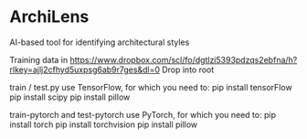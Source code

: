 # ArchiLens
AI-based tool for identifying architectural styles

Training data in https://www.dropbox.com/scl/fo/dgtlzi5393pdzqs2ebfna/h?rlkey=ajlj2cfhyd5uxpsg6ab9r7ges&dl=0
Drop into root

train / test.py use TensorFlow, for which you need to:
pip install tensorFlow
pip install scipy
pip install pillow

train-pytorch and test-pytorch use PyTorch, for which you need to:
pip install torch
pip install torchvision
pip install pillow